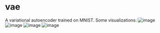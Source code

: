 # vae
A variational autoencoder trained on MNIST. Some visualizations:
![image](https://github.com/mhsiu01/vae/assets/78574718/b32cf6d7-07a9-4666-a246-9f240ac0e0fa)
![image](https://github.com/mhsiu01/vae/assets/78574718/1e93ce48-9949-4f9e-a250-a6ac21201d5f)
![image](https://github.com/mhsiu01/vae/assets/78574718/3e54c561-44a1-4807-b826-42b74ade4ba6)
![image](https://github.com/mhsiu01/vae/assets/78574718/d926d9a9-e536-456d-9aee-7c9c7284b675)
